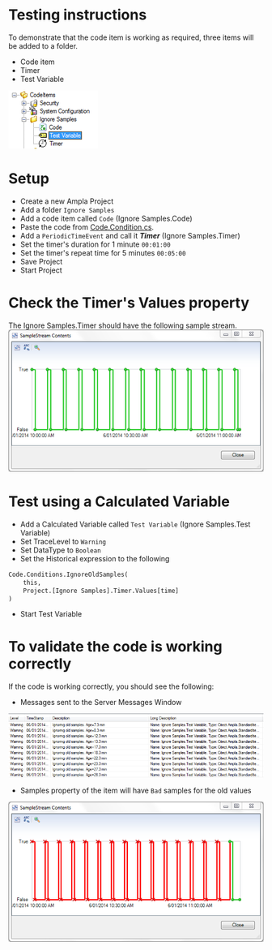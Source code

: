 Testing instructions
================

To demonstrate that the code item is working as required, three items will be added to a folder.
* Code item
* Timer
* Test Variable

![Project Hierarchy](./images/Test.Items.PNG)

Setup
===
* Create a new Ampla Project
* Add a folder ```Ignore Samples```
* Add a code item called ```Code```  (Ignore Samples.Code)
* Paste the code from [Code.Condition.cs](Code.Conditions.cs).
* Add a ```PeriodicTimeEvent``` and call it ***Timer***  (Ignore Samples.Timer)
* Set the timer's duration for 1 minute ```00:01:00```
* Set the timer's repeat time for 5 minutes ```00:05:00```
* Save Project
* Start Project

Check the Timer's Values property
===

The Ignore Samples.Timer should have the following sample stream.
![Timer Samples](./images/Timer.Samples.PNG) 


Test using a Calculated Variable
===
* Add a Calculated Variable called ```Test Variable``` (Ignore Samples.Test Variable)
* Set TraceLevel to ```Warning```
* Set DataType to ```Boolean```
* Set the Historical expression to the following
```CSharp
Code.Conditions.IgnoreOldSamples(
	this,
	Project.[Ignore Samples].Timer.Values[time]
)
```
* Start Test Variable

To validate the code is working correctly
===
If the code is working correctly, you should see the following:
* Messages sent to the Server Messages Window

![Server Messages](./images/Test.Messages.PNG) 

* Samples property of the item will have ```Bad``` samples for the old values

![Test Samples](./images/Test.Samples.PNG) 
